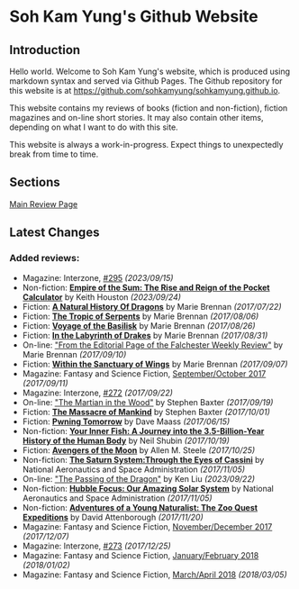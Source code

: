 # Soh Kam Yung's Github Website

## Introduction

Hello world. Welcome to Soh Kam Yung's website, which is produced using markdown syntax and served via Github Pages. The Github repository for this website is at <https://github.com/sohkamyung/sohkamyung.github.io>.

This website contains my reviews of books (fiction and non-fiction), fiction magazines and on-line short stories. It may also contain other items, depending on what I want to do with this site.

This website is always a work-in-progress. Expect things to unexpectedly break from time to time.

## Sections

[Main Review Page](reviews/README.md)

## Latest Changes

### Added reviews:
- Magazine: Interzone, [#295](reviews/magazines/Interzone/20230915-Interzone295.md) *(2023/09/15)*
- Non-fiction: [**Empire of the Sum: The Rise and Reign of the Pocket Calculator**](reviews/nonfiction/2023/20230924-EmpireSum.md) by Keith Houston *(2023/09/24)*
- Fiction: [**A Natural History Of Dragons**](reviews/fiction/2017/20170722-NaturalHistoryDragons.md) by Marie Brennan *(2017/07/22)*
- Fiction: [**The Tropic of Serpents**](reviews/fiction/2017/20170806-TropicSerpents.md) by Marie Brennan *(2017/08/06)*
- Fiction: [**Voyage of the Basilisk**](reviews/fiction/2017/20170826-VoyageBasilisk.md) by Marie Brennan *(2017/08/26)*
- Fiction: [**In the Labyrinth of Drakes**](reviews/fiction/2017/20170831-LabyrinthDrakes.md) by Marie Brennan *(2017/08/31)*
- On-line: ["From the Editorial Page of the Falchester Weekly Review"](reviews/online/2017/20170910-EditorialPageFalchesterWeeklyReview.md) by Marie Brennan *(2017/09/10)*
- Fiction: [**Within the Sanctuary of Wings**](reviews/fiction/2017/20170907-WithinSantuaryWings.md) by Marie Brennan *(2017/09/07)*
- Magazine: Fantasy and Science Fiction, [September/October 2017](reviews/magazines/FantasyAndScienceFiction/20170911-FSF201709.md) *(2017/09/11)*
- Magazine: Interzone, [#272](reviews/magazines/Interzone/20170922-Interzone272.md) *(2017/09/22)*
- On-line: ["The Martian in the Wood"](reviews/online/2017/20170919-MartianWoods.md) by Stephen Baxter *(2017/09/19)*
- Fiction: [**The Massacre of Mankind**](reviews/fiction/2017/20171001-MassacreMankind.md) by Stephen Baxter *(2017/10/01)*
- Fiction: [**Pwning Tomorrow**](reviews/fiction/2017/20170615-PwningTomorrow.md) by Dave Maass *(2017/06/15)*
- Non-fiction: [**Your Inner Fish: A Journey into the 3.5-Billion-Year History of the Human Body**](reviews/nonfiction/2017/20171019-YourInnerFish.md) by Neil Shubin *(2017/10/19)*
- Fiction: [**Avengers of the Moon**](reviews/fiction/2017/20171025-AvengersMoon.md) by Allen M. Steele *(2017/10/25)*
- Non-fiction: [**The Saturn System:Through the Eyes of Cassini**](reviews/nonfiction/2017/20171105-SaturnSystemEyesCassini.md) by National Aeronautics and Space Administration *(2017/11/05)*
- On-line: ["The Passing of the Dragon"](reviews/online/2023/20230922-PassingDragon.md) by Ken Liu *(2023/09/22)*
- Non-fiction: [**Hubble Focus: Our Amazing Solar System**](reviews/nonfiction/2017/20171105-HubbleFocusAmazingSolarSystem.md) by National Aeronautics and Space Administration *(2017/11/05)*
- Non-fiction: [**Adventures of a Young Naturalist: The Zoo Quest Expeditions**](reviews/nonfiction/2017/20171120-AdventuresYoungNaturalist.md) by David Attenborough *(2017/11/20)*
- Magazine: Fantasy and Science Fiction, [November/December 2017](reviews/magazines/FantasyAndScienceFiction/20171207-FSF201711.md) *(2017/12/07)*
- Magazine: Interzone, [#273](reviews/magazines/Interzone/20171225-Interzone273.md) *(2017/12/25)*
- Magazine: Fantasy and Science Fiction, [January/February 2018](reviews/magazines/FantasyAndScienceFiction/20180102-FSF201801.md) *(2018/01/02)*
- Magazine: Fantasy and Science Fiction, [March/April 2018](reviews/magazines/FantasyAndScienceFiction/20180305-FSF201803.md) *(2018/03/05)*
